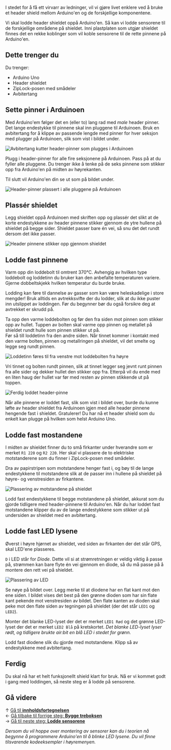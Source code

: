 I stedet for å få ett virvarr av ledninger, vil vi gjøre livet enklere ved å
bruke et header shield mellom Arduino'en og de forskjellige komponentene.

Vi skal lodde header shieldet oppå Arduino'en. Så kan vi lodde sensorene til
de forskjellige områdene på shieldet. Inni plastplaten som utgjør shieldet
finnes det en rekke koblinger som vil koble sensorene til de rette pinnene på
Arduino'en.

## Dette trenger du

Du trenger:

* Arduino Uno
* Header shieldet
* ZipLock-posen med smådeler
* Avbitertang

## Sette pinner i Arduinoen

Med Arduino'em følger det en (eller to) lang rad med *male* header pinner. Det
lange endestykke til pinnene skal inn pluggene til Arduinoen. Bruk en
avbitertang for å klippe av passende lengde med pinner for hver seksjon med
plugger på Arduinoen, slik som vist i bildet under.

![Avbitertang kutter header-pinner som plugges i Arduinoen][header-pins-cut-arduino]

Plugg i header-pinner for alle fire seksjonene på Arduinoen. Pass på at du
fyller alle pluggene. Du trenger ikke å tenke på de seks pinnene som stikker
opp fra Arduino'en på midten av høyrekanten.

Til slutt vil Arduino'en din se ut som på bildet under.

![Header-pinner plassert i alle pluggene på Arduinoen][header-pins-arduino]

## Plassér shieldet

Legg shieldet oppå Arduinoen med skriften opp og plassér det slikt at de korte
endestykkene av header pinnene stikker gjennom de ytre hullene på shieldet på
begge sider. Shieldet passer bare én vei, så snu det det rundt dersom det ikke
passer.

![Header pinnene stikker opp gjennom shieldet][header-pins-shield]

## Lodde fast pinnene

Varm opp din loddebolt til omtrent 370&deg;C. Avhengig av hvilken type loddebolt
og loddetinn du bruker kan den anbefalte temperaturen variere. Gjerne
dobbeltskjekk hvilken temperatur du burde bruke.

Lodding kan føre til dannelse av gasser som kan være heleskadelige i store
mengder! Bruk alltids en avtrekksvifte der du lodder, slik at du ikke puster
inn utslippet av loddingen. Før du begynner bør du også forsikre deg at
avtrekket er skrudd på.

Ta opp den varme loddebolten og før den fra siden mot pinnen som stikker opp av
hullet. Tuppen av bolten skal varme opp pinnen og metallet på shieldet rundt
hulle som pinnen stikker ut på.  
Før så till loddetinn fra den andre siden. Når tinnet kommer i kontakt med den
varme bolten, pinnen og metallringen på shieldet, vil det smelte og legge seg
rundt pinnen.

![Loddetinn føres til fra venstre mot loddebolten fra høyre][soldering-begin]

Vri tinnet og bolten rundt pinnen, slik at tinnet legger seg jevnt runt pinnen
fra alle sider og dekker hullet den stikker opp fra. Etterpå vil du ende med en
liten haug der hullet var før med resten av pinnen stikkende ut på toppen.

![Ferdig loddet header-pinne][soldering-complete]

Når alle pinnene er loddet fast, slik som vist i bildet over, burde du kunne
løfte av header shieldet fra Arduinoen igjen med alle header pinnene hengende
fast i shieldet. Gratulerer! Du har nå et header shield som du enkelt kan plugge
på hvilken som helst Arduino Uno.

## Lodde fast mostandene

I midten av shieldet finner du to små firkanter under hverandre som er merket
`R1 220` og `R2 220`. Her skal vi plassere de to elektriske motstanderene som
du finner i ZipLock-posen med smådeler.

Dra av papirstripen som motstandene henger fast i, og bøy til de lange
endestykkene til motstandene slik at de passer inn i hullene på shieldet på
høyre- og venstresiden av firkantene.

![Plassering av motstandene på shieldet][resistors-placement]

Lodd fast endestykkene til begge motstandene på shieldet, akkurat som du gjorde
tidligere med header-pinnene til Arduino'en. Når du har loddet fast motstandene
klipper du av de lange endestykkene som stikker ut på undersiden av shieldet 
med en avbitertang.

## Lodde fast LED lysene

Øverst i høyre hjørnet av shieldet, ved siden av firkanten der det står GPS,
skal LED'ene plasseres. 

`D` i LED står for *Diode*. Dette vil si at strømretningen er veldig viktig å
passe på, strømmen kan bare flyte én vei gjennom en diode, så du må passe på
å montere den rett vei på shieldet.

![Plassering av LED][led-placement]

Se nøye på bildet over. Legg merke til at diodene har en flat kant mot den ene
siden. I bildet vises det best på den grønne dioden som har sin flate kant
pekende mot venstresiden av bildet. Den flate kanten av dioden skal peke mot
den flate siden av tegningen på shieldet (der det står `LED1` og `LED2`).

Monter det blanke LED-lyset der det er merket `LED1 Rød` og det grønne LED-lyset
der det er merket `LED2 Blå` på kretskortet. *Det blanke LED-lyset lyser rødt,
og tidligere brukte air:bit en blå LED i stedet for grønn.*

Lodd fast diodene slik du gjorde med motstandene. Klipp så av endestykkene med
avbitertang.

## Ferdig

Du skal nå har et helt funksjonellt shield klart for bruk. Nå er vi kommet godt
i gang med loddingen, så neste steg er å lodde på sensorene.

## Gå videre

&uarr; [Gå til **innholdsfortegnelsen**][home]  
&larr; [Gå tilbake til forrige steg: **Bygge treboksen**][casing]  
&rarr; [Gå til neste steg: **Lodde sensorene**][sensors]  

*Dersom du vil hoppe over montering av sensorer kan du i teorien nå begynne å
programmere Arduino'en til å blinke LED lysene. Du vil finne tilsvarende
kodeeksempler i høyremenyen.*

[home]: Guide-Bygging-og-Lodding
[casing]: Sette-sammen-treboksen
[sensors]: Lodde-sensorene

[header-pins-cut-arduino]: 20171019_113609.jpg
[header-pins-arduino]: 20171019_113707.jpg
[header-pins-shield]: 20171019_113916.jpg
[soldering-begin]: 20171019_114336.jpg
[soldering-complete]: 20171019_114915.jpg
[resistors-placement]: 20171019_115039.jpg
[led-placement]: 20171019_115344.jpg
